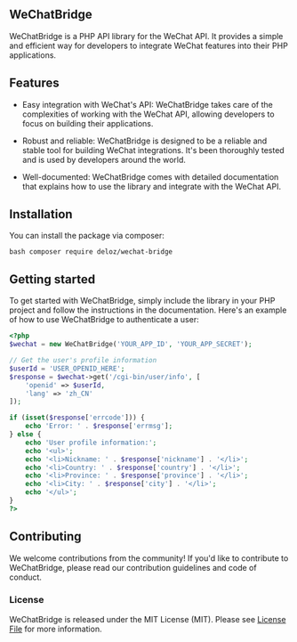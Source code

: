 ## WeChatBridge

WeChatBridge is a PHP API library for the WeChat API. It provides a simple and efficient way for developers to integrate
WeChat features into their PHP applications.

## Features

* Easy integration with WeChat's API: WeChatBridge takes care of the complexities of working with the WeChat API,
  allowing developers to focus on building their applications.

* Robust and reliable: WeChatBridge is designed to be a reliable and stable tool for building WeChat integrations. It's
  been thoroughly tested and is used by developers around the world.

* Well-documented: WeChatBridge comes with detailed documentation that explains how to use the library and integrate
  with the WeChat API.

## Installation

You can install the package via composer:

``bash
composer require deloz/wechat-bridge
``

## Getting started

To get started with WeChatBridge, simply include the library in your PHP project and follow the instructions in the
documentation. Here's an example of how to use WeChatBridge to authenticate a user:

```php
<?php
$wechat = new WeChatBridge('YOUR_APP_ID', 'YOUR_APP_SECRET');

// Get the user's profile information
$userId = 'USER_OPENID_HERE';
$response = $wechat->get('/cgi-bin/user/info', [
    'openid' => $userId,
    'lang' => 'zh_CN'
]);

if (isset($response['errcode'])) {
    echo 'Error: ' . $response['errmsg'];
} else {
    echo 'User profile information:';
    echo '<ul>';
    echo '<li>Nickname: ' . $response['nickname'] . '</li>';
    echo '<li>Country: ' . $response['country'] . '</li>';
    echo '<li>Province: ' . $response['province'] . '</li>';
    echo '<li>City: ' . $response['city'] . '</li>';
    echo '</ul>';
}
?>
```

## Contributing

We welcome contributions from the community! If you'd like to contribute to WeChatBridge, please read our contribution
guidelines and code of conduct.

### License

WeChatBridge is released under the MIT License (MIT). Please see [License File](LICENSE.md) for more information.